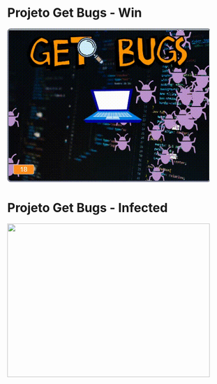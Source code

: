 # Projeto Get Bugs - Win

<img width="464px" height="352px" src="getbugs/img/win-get-bugs.gif">

# Projeto Get Bugs - Infected

<img width="464px" height="352px" src="getbugs/img/infected-get-bugs.gif">

